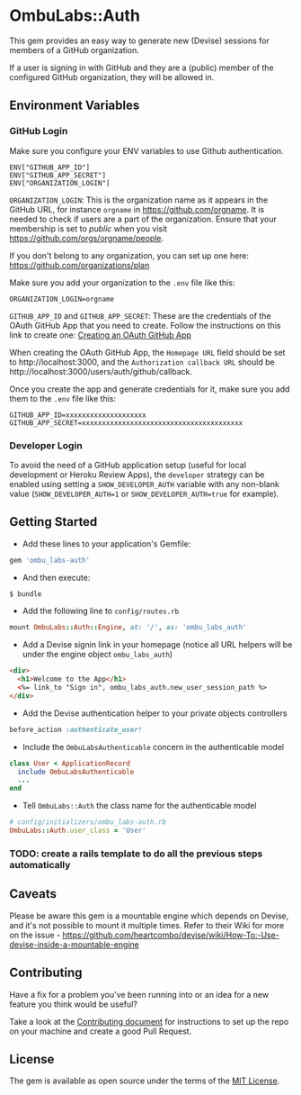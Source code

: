 # OmbuLabs::Auth

This gem provides an easy way to generate new (Devise) sessions for members of a GitHub organization.

If a user is signing in with GitHub and they are a (public) member of the configured GitHub organization, they will be allowed in.

## Environment Variables

### GitHub Login

Make sure you configure your ENV variables to use Github authentication.

```
ENV["GITHUB_APP_ID"]
ENV["GITHUB_APP_SECRET"]
ENV["ORGANIZATION_LOGIN"]
```

`ORGANIZATION_LOGIN`: This is the organization name as it appears in the GitHub URL, for instance `orgname` in https://github.com/orgname. It is needed to check if users are a part of the organization. Ensure that your membership is set to _public_ when you visit https://github.com/orgs/orgname/people.

If you don't belong to any organization, you can set up one here: https://github.com/organizations/plan

Make sure you add your organization to the `.env` file like this:

```
ORGANIZATION_LOGIN=orgname
```

`GITHUB_APP_ID` and `GITHUB_APP_SECRET`: These are the credentials of the OAuth GitHub App that you need to create. Follow the instructions on this link to create one: [Creating an OAuth GitHub App](https://docs.github.com/en/developers/apps/building-oauth-apps/creating-an-oauth-app)

When creating the OAuth GitHub App, the `Homepage URL` field should be set to http://localhost:3000, and the `Authorization callback URL` should be http://localhost:3000/users/auth/github/callback.

Once you create the app and generate credentials for it, make sure you add them to the `.env` file like this:

```
GITHUB_APP_ID=xxxxxxxxxxxxxxxxxxxx
GITHUB_APP_SECRET=xxxxxxxxxxxxxxxxxxxxxxxxxxxxxxxxxxxxxxxx
```

### Developer Login

To avoid the need of a GitHub application setup (useful for local development or Heroku Review Apps), the `developer` strategy can be enabled using setting a `SHOW_DEVELOPER_AUTH` variable with any non-blank value (`SHOW_DEVELOPER_AUTH=1` or `SHOW_DEVELOPER_AUTH=true` for example).

## Getting Started

- Add these lines to your application's Gemfile:

```ruby
gem 'ombu_labs-auth'
```

- And then execute:

```bash
$ bundle
```

- Add the following line to `config/routes.rb`

```ruby
mount OmbuLabs::Auth::Engine, at: '/', as: 'ombu_labs_auth'
```

- Add a Devise signin link in your homepage (notice all URL helpers will be under the engine object `ombu_labs_auth`)

```html
<div>
  <h1>Welcome to the App</h1>
  <%= link_to "Sign in", ombu_labs_auth.new_user_session_path %>
</div>
```

- Add the Devise authentication helper to your private objects controllers

```rb
before_action :authenticate_user!
```

- Include the `OmbuLabsAuthenticable` concern in the authenticable model

```rb
class User < ApplicationRecord
  include OmbuLabsAuthenticable
  ...
end
```

- Tell `OmbuLabs::Auth` the class name for the authenticable model

```rb
# config/initializers/ombu_labs-auth.rb
OmbuLabs::Auth.user_class = 'User'
```

### TODO: create a rails template to do all the previous steps automatically

## Caveats

Please be aware this gem is a mountable engine which depends on Devise, and it's not possible to mount it multiple times. Refer to their Wiki for more on the issue - https://github.com/heartcombo/devise/wiki/How-To:-Use-devise-inside-a-mountable-engine

## Contributing

Have a fix for a problem you've been running into or an idea for a new feature you think would be useful?

Take a look at the [Contributing document](https://github.com/fastruby/ombu_labs-auth/blob/main/CONTRIBUTING.md) for instructions to set up the repo on your machine and create a good Pull Request.

## License

The gem is available as open source under the terms of the [MIT License](https://opensource.org/licenses/MIT).
